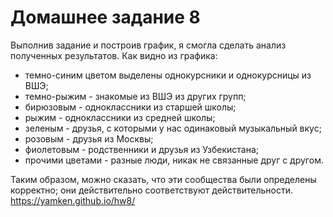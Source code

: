 # Домашнее задание 8
Выполнив задание и построив график, я смогла сделать анализ полученных результатов. Как видно из графика:

   + темно-синим цветом выделены однокурсники и однокурсницы из ВШЭ; 
   + темно-рыжим - знакомые из ВШЭ из других групп; 
   + бирюзовым - одноклассники из старшей школы; 
   + рыжим - одноклассники из средней школы; 
   + зеленым - друзья, с которыми у нас одинаковый музыкальный вкус; 
   + розовым - друзья из Москвы; 
   + фиолетовым - родственники и друзья из Узбекистана; 
   + прочими цветами - разные люди, никак не связанные друг с другом.

Таким образом, можно сказать, что эти сообщества были определены корректно; они действительно соответствуют действительности. 
https://yamken.github.io/hw8/
